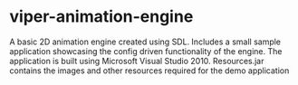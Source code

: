 # viper-animation-engine
A basic 2D animation engine created using SDL. Includes a small sample application showcasing the config driven functionality of the engine.
The application is built using Microsoft Visual Studio 2010.
Resources.jar contains the images and other resources required for the demo application

